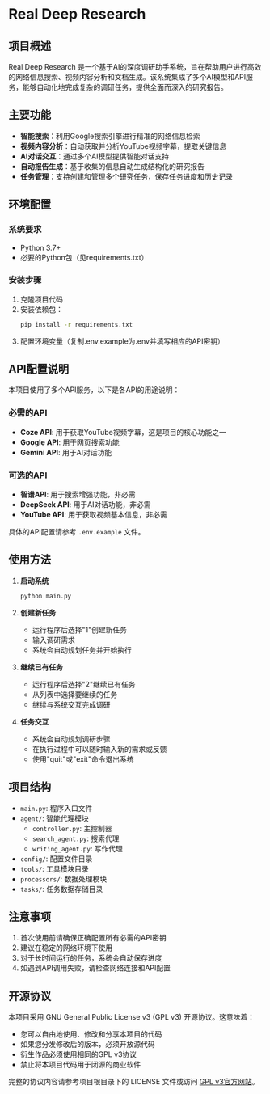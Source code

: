 # Real Deep Research

## 项目概述

Real Deep Research 是一个基于AI的深度调研助手系统，旨在帮助用户进行高效的网络信息搜索、视频内容分析和文档生成。该系统集成了多个AI模型和API服务，能够自动化地完成复杂的调研任务，提供全面而深入的研究报告。

## 主要功能

- **智能搜索**：利用Google搜索引擎进行精准的网络信息检索
- **视频内容分析**：自动获取并分析YouTube视频字幕，提取关键信息
- **AI对话交互**：通过多个AI模型提供智能对话支持
- **自动报告生成**：基于收集的信息自动生成结构化的研究报告
- **任务管理**：支持创建和管理多个研究任务，保存任务进度和历史记录

## 环境配置

### 系统要求

- Python 3.7+
- 必要的Python包（见requirements.txt）

### 安装步骤

1. 克隆项目代码
2. 安装依赖包：
   ```bash
   pip install -r requirements.txt
   ```
3. 配置环境变量（复制.env.example为.env并填写相应的API密钥）

## API配置说明

本项目使用了多个API服务，以下是各API的用途说明：

### 必需的API

- **Coze API**: 用于获取YouTube视频字幕，这是项目的核心功能之一
- **Google API**: 用于网页搜索功能
- **Gemini API**: 用于AI对话功能

### 可选的API

- **智谱API**: 用于搜索增强功能，非必需
- **DeepSeek API**: 用于AI对话功能，非必需
- **YouTube API**: 用于获取视频基本信息，非必需

具体的API配置请参考 `.env.example` 文件。

## 使用方法

1. **启动系统**
   ```bash
   python main.py
   ```

2. **创建新任务**
   - 运行程序后选择"1"创建新任务
   - 输入调研需求
   - 系统会自动规划任务并开始执行

3. **继续已有任务**
   - 运行程序后选择"2"继续已有任务
   - 从列表中选择要继续的任务
   - 继续与系统交互完成调研

4. **任务交互**
   - 系统会自动规划调研步骤
   - 在执行过程中可以随时输入新的需求或反馈
   - 使用"quit"或"exit"命令退出系统

## 项目结构

- `main.py`: 程序入口文件
- `agent/`: 智能代理模块
  - `controller.py`: 主控制器
  - `search_agent.py`: 搜索代理
  - `writing_agent.py`: 写作代理
- `config/`: 配置文件目录
- `tools/`: 工具模块目录
- `processors/`: 数据处理模块
- `tasks/`: 任务数据存储目录

## 注意事项

1. 首次使用前请确保正确配置所有必需的API密钥
2. 建议在稳定的网络环境下使用
3. 对于长时间运行的任务，系统会自动保存进度
4. 如遇到API调用失败，请检查网络连接和API配置

## 开源协议

本项目采用 GNU General Public License v3 (GPL v3) 开源协议。这意味着：

- 您可以自由地使用、修改和分享本项目的代码
- 如果您分发修改后的版本，必须开放源代码
- 衍生作品必须使用相同的GPL v3协议
- 禁止将本项目代码用于闭源的商业软件

完整的协议内容请参考项目根目录下的 LICENSE 文件或访问 [GPL v3官方网站](https://www.gnu.org/licenses/gpl-3.0.html)。